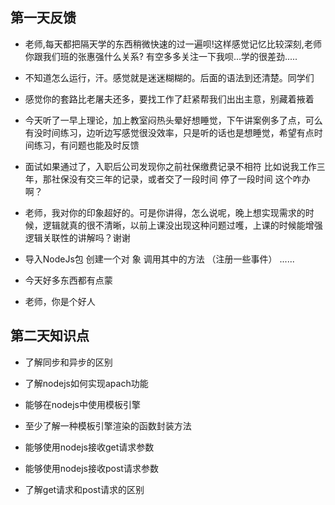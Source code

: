 ## 第一天反馈

* 老师,每天都把隔天学的东西稍微快速的过一遍呗!这样感觉记忆比较深刻,老师 你跟我们班的张惠强什么关系? 有空多多关注一下我呗...学的很差劲.....

* 不知道怎么运行，汗。感觉就是迷迷糊糊的。后面的语法到还清楚。同学们

* 感觉你的套路比老屠夫还多，要找工作了赶紧帮我们出出主意，别藏着掖着

* 今天听了一早上理论，加上教室闷热头晕好想睡觉，下午讲案例多了点，可么有没时间练习，边听边写感觉很没效率，只是听的话也是想睡觉，希望有点时间练习，有问题也能及时反馈

* 面试如果通过了，入职后公司发现你之前社保缴费记录不相符 比如说我工作三年，那社保没有交三年的记录，或者交了一段时间 停了一段时间 这个咋办啊？

* 老师，我对你的印象超好的。可是你讲得，怎么说呢，晚上想实现需求的时候，逻辑就真的很不清晰，以前上课没出现这种问题过嚄，上课的时候能增强逻辑关联性的讲解吗？谢谢

* 导入NodeJs包 创建一个对 象 调用其中的方法 （注册一些事件） ......

* 今天好多东西都有点蒙

* 老师，你是个好人

## 第二天知识点

* 了解同步和异步的区别

* 了解nodejs如何实现apach功能

* 能够在nodejs中使用模板引擎

* 至少了解一种模板引擎渲染的函数封装方法

* 能够使用nodejs接收get请求参数

* 能够使用nodejs接收post请求参数

* 了解get请求和post请求的区别